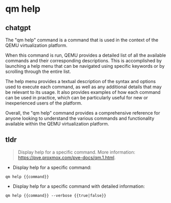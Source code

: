 # qm help 
## chatgpt 
The "qm help" command is a command that is used in the context of the QEMU virtualization platform. 

When this command is run, QEMU provides a detailed list of all the available commands and their corresponding descriptions. This is accomplished by launching a help menu that can be navigated using specific keywords or by scrolling through the entire list.

The help menu provides a textual description of the syntax and options used to execute each command, as well as any additional details that may be relevant to its usage. It also provides examples of how each command can be used in practice, which can be particularly useful for new or inexperienced users of the platform.

Overall, the "qm help" command provides a comprehensive reference for anyone looking to understand the various commands and functionality available within the QEMU virtualization platform. 

## tldr 
 
> Display help for a specific command.
> More information: <https://pve.proxmox.com/pve-docs/qm.1.html>.

- Display help for a specific command:

`qm help {{command}}`

- Display help for a specific command with detailed information:

`qm help {{command}} --verbose {{true|false}}`
